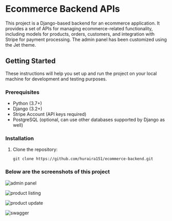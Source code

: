 # Ecommerce Backend APIs

This project is a Django-based backend for an ecommerce application. It provides a set of APIs for managing ecommerce-related functionality, including models for products, orders, customers, and integration with Stripe for payment processing. The admin panel has been customized using the Jet theme.

## Getting Started

These instructions will help you set up and run the project on your local machine for development and testing purposes.

### Prerequisites

- Python (3.7+)
- Django (3.2+)
- Stripe Account (API keys required)
- PostgreSQL (optional, can use other databases supported by Django as well)

### Installation

1. Clone the repository:

   ```shell
   git clone https://github.com/huraira151/ecommerce-backend.git

### Below are the screenshots of this project

![admin panel](./django_ecommerce_crud/static/admin_panel.png "Admin Panel")

![product listing](./django_ecommerce_crud/static/product_listing.png "Product Listing")

![product update](./django_ecommerce_crud/static/product_create.png "Product Update")

![swagger](./django_ecommerce_crud/static/swagger_aka_openapi.png "Swagger")
